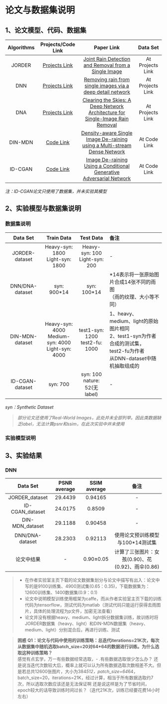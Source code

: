 # 论文与数据集说明

## 1、论文模型、代码、数据集
|Algorithms|Projects/Code Link|Paper Link|Data Set|
|:---:|:---:|:---:|:---:|
|JORDER|[Projects Link][pj-JORDER]|[Joint Rain Detection and Removal from a Single Image][pa-JORDER]|At Projects Link|
|DNN|[Projects Link][pj-DNN]|[Removing rain from single images via a deep detail network][pa-DNN]|At Projects Link|
|DNA|[Projects Link][pj-DNA]|[Clearing the Skies: A Deep Network Architecture for Single-Image Rain Removal][pa-DNA]|At Projects Link|
|DIN-MDN|[Code Link][pj-DIN-MDN]|[Density-aware Single Image De-raining using a Multi-stream Dense Network][pa-DIN-MDN]|At Code Link|
|ID-CGAN|[Code Link][pj-IDCGAN]|[Image De-raining Using a Conditional Generative Adversarial Network][pa-IDCGAN]|At Code Link|

*注：ID-CGAN论文只使用了数据集，并未实验其模型*

[pj-JORDER]: http://www.icst.pku.edu.cn/struct/Projects/joint_rain_removal.html
[pa-JORDER]: https://arxiv.org/abs/1609.07769
[pj-DNN]: https://xueyangfu.github.io/projects/cvpr2017.html
[pa-DNN]: http://openaccess.thecvf.com/content_cvpr_2017/papers/Fu_Removing_Rain_From_CVPR_2017_paper.pdf
[pj-DNA]: https://xueyangfu.github.io/projects/tip2017.html
[pa-DNA]:https://xueyangfu.github.io/paper/2017/tip/tip2017.pdf
[pj-DIN-MDN]:https://github.com/hezhangsprinter/DID-MDN
[pa-DIN-MDN]:https://arxiv.org/abs/1802.07412
[pj-IDCGAN]:https://github.com/hezhangsprinter/ID-CGAN
[pa-IDCGAN]:https://arxiv.org/abs/1701.05957

## 2、实验模型与数据集说明

### 数据集说明
|Data Set|Train Data|Test Data|备注|
|:---:|:---:|:---:|:---|
|JORDER-dataset|Heavy-syn: 1800<br>Light-syn: 1800|Heavy-syn: 100<br>Light-syn: 200|-|
|DNN/DNA-dataset|syn: 900*14|syn: 100*14|*14表示将一张原始图片合成14张不同的雨图<br>（雨的纹理、大小等不同）|
|DIN-MDN-dataset|Heavy-syn: 4000<br>Medium-syn: 4000<br>Light-syn: 4000|test1-syn: 1200<br>test2-fu: 1000|1、heavy、medium、light的原始图片相同<br>2、test1-syn为作者合成的测试集，test2-fu为作者<br>从DNN-dataset中随机抽取组成的|
|ID-CGAN-dataset|syn: 700|syn: 100<br>nature: 52(无label)|-|
    
*syn：Synthetic Dataset*
>*部分论文还使用了Real-World Images，此处并未全部列举。因此类数据缺乏label，无法计算psnr和ssim，在此次实验中并未使用*

### 实验模型说明


## 3、实验结果

### DNN

|Data Set |PSNR average|SSIM average|备注|
|:---:|:---:|:---:|:---:|
|JORDER_dataset|29.4439|0.94165|-|
|ID-CGAN_dataset|24.0175|0.8509|-|
|	DIN-MDN_dataset|29.1188|0.90458|-|
|DNN/DNA-dataset|28.2303|0.92113|使用论文预训练模型与100*14测试集|
|论文中结果|-|0.90±0.05|计算了三张图片：女孩(0.90)、花(0.92)、雨伞(0.86)|

	
>* 在作者实验室主页下载的论文数据集划分与论文中描写有出入：论文中写的是9100训练集、4900测试集(0.65：0.35)，下载数据集为：12600训练集、1400数据集(0.9：0.1)
>* 论文中说明模型训练使用框架为caffe，而从作者实验室主页下载的训练代码为tensorflow，测试代码为matlab（测试代码只能运行获得去雨图片，具体的处理流程为p文件，加密无法查看）
>* 论文并没有根据heavy、medium、light拆分数据集训练，故训练时将JORDER数据集（heavy、light）和DIN-MDN数据集（heavy、medium、light）分别混合后，再进行训练、测试

>**困惑**
**Q1：论文与代码中使用的训练策略：总迭代iterations=21K次，每次从数据集中随机选取batch_size=20对64*64的数据进行训练。为什么选取这种训练策略？**  
感觉有点玄学，万一有些数据经常选取，- 
.有些数据选取很少怎么办？
还是说当迭代次数较大后，概率上就可以认为所有数据选取次数相差不大。但是若总共12600张图片，大小为384*512，patch_size=64*64，batch_size=20，iterations=21K，经过计算，相当于所有数据选取约7次，所以选取次数应该还是无法保证啊
还是说这样是为了节省时间，epoch较大的话导致训练时间过长？（迭代21K次，训练已经要花费14小时左右）









